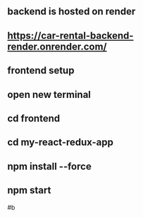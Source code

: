 ## backend is hosted on render 
## https://car-rental-backend-render.onrender.com/

## frontend setup
## open new terminal
## cd frontend
## cd my-react-redux-app
## npm install --force
## npm start
#b